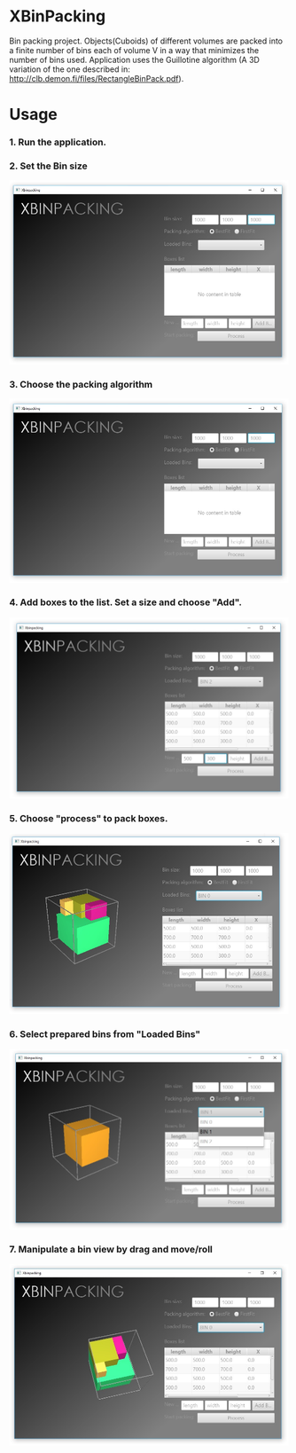# XBinPacking
Bin packing project. Objects(Cuboids) of different volumes are packed into a finite number of bins 
each of volume V in a way that minimizes the number of bins used. 
Application uses the Guillotine algorithm (A 3D variation of the one described in: http://clb.demon.fi/files/RectangleBinPack.pdf).
# Usage
### 1. Run the application.
### 2. Set the Bin size
![GitHub Logo](/doc/1.jpg)
### 3. Choose the packing algorithm
![GitHub Logo](/doc/1.jpg)
### 4. Add boxes to the list. Set a size and choose "Add".
![GitHub Logo](/doc/3.jpg)
### 5. Choose "process" to pack boxes.
![GitHub Logo](/doc/4.jpg)
### 6. Select prepared bins from "Loaded Bins"
![GitHub Logo](/doc/5.jpg)
### 7. Manipulate a bin view by drag and move/roll
![GitHub Logo](/doc/6.jpg)
